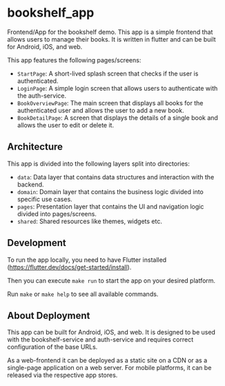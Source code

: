 # bookshelf_app

Frontend/App for the bookshelf demo. This app is a simple frontend that allows users to manage their books.
It is written in flutter and can be built for Android, iOS, and web.

This app features the following pages/screens:

- `StartPage`: A short-lived splash screen that checks if the user is authenticated.
- `LoginPage`: A simple login screen that allows users to authenticate with the auth-service.
- `BookOverviewPage`: The main screen that displays all books for the authenticated user and allows the user to add a
  new book.
- `BookDetailPage`: A screen that displays the details of a single book and allows the user to edit or delete it.

## Architecture

This app is divided into the following layers split into directories:

- `data`: Data layer that contains data structures and interaction with the backend.
- `domain`: Domain layer that contains the business logic divided into specific use cases.
- `pages`: Presentation layer that contains the UI and navigation logic divided into pages/screens.
- `shared`: Shared resources like themes, widgets etc.

## Development

To run the app locally, you need to have Flutter installed (https://flutter.dev/docs/get-started/install).

Then you can execute `make run` to start the app on your desired platform.

Run `make` or `make help` to see all available commands.

## About Deployment

This app can be built for Android, iOS, and web.
It is designed to be used with the bookshelf-service and auth-service and requires correct configuration of the
base URLs.

As a web-frontend it can be deployed as a static site on a CDN or as a single-page application on a web server.
For mobile platforms, it can be released via the respective app stores.
